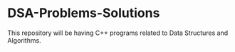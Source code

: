 # DSA-Problems-Solutions
This repository will be having C++ programs related to Data Structures and Algorithms.
